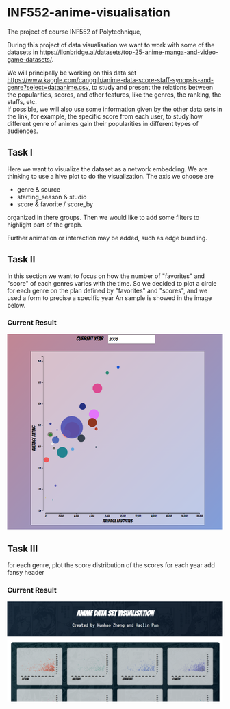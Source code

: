 # INF552-anime-visualisation

The project of course INF552 of Polytechnique,

During this project of data visualisation we want to work with some of the datasets in https://lionbridge.ai/datasets/top-25-anime-manga-and-video-game-datasets/.

We will principally be working on this data set https://www.kaggle.com/canggih/anime-data-score-staff-synopsis-and-genre?select=dataanime.csv,
to study and present the relations between the popularities, scores, and other features, like the genres, the ranking, the staffs, etc.  
If possible, we will also use some information given by the other data sets in the link, for example, the specific score from each user, to study how different genre of animes gain their popularities in different types of audiences.

## Task I

Here we want to visualize the dataset as a network embedding. We are thinking to use a hive plot to do the visualization. The axis we choose are

-   genre & source
-   starting_season & studio
-   score & favorite / score_by

organized in there groups. Then we would like to add some filters to highlight part of the graph.

Further animation or interaction may be added, such as edge bundling.

## Task II

In this section we want to focus on how the number of  "favorites" and "score" of each genres varies with the time. 
So we decided to plot a circle for each genre on the plan defined by "favorites" and "scores", and we used a form to precise a specific year
An sample is showed in the image below.

### Current Result

![task 2](/result/genre_2000.PNG)
## Task III

for each genre, plot the score distribution of the scores for each year
add fansy header

### Current Result

![task 3](/result/score_ditribution.PNG)
